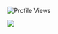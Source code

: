

![Profile Views](http://img.shields.io/badge/Profile%20Views-1185-blue)


![](https://visitor-badge.glitch.me/badge?page_id=D-Rudy.D-Rudy)
